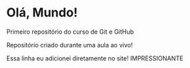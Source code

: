 # Olá, Mundo!
 Primeiro repositório do curso de Git e GitHub

Repositório criado durante uma aula ao vivo!

Essa linha eu adicionei diretamente no site! IMPRESSIONANTE
